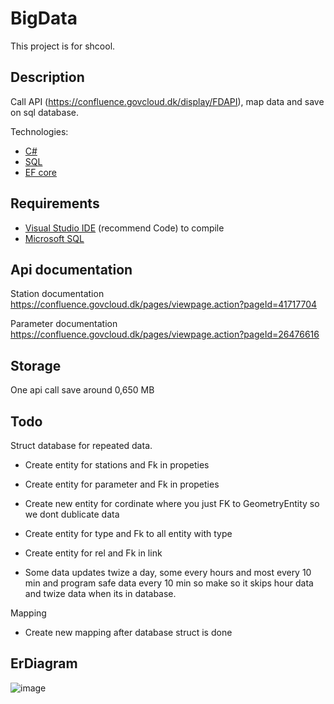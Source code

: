 # BigData

This project is for shcool.

## Description

Call API (https://confluence.govcloud.dk/display/FDAPI), map data and save on sql database.

Technologies: 
* <a href="https://learn.microsoft.com/en-us/dotnet/csharp/" target="_blank">C#</a>
* <a href="https://www.microsoft.com/en-us/sql-server/sql-server-downloads" target="_blank">SQL</a>
 * <a href="https://learn.microsoft.com/en-us/ef/core" target="_blank">EF core</a>

## Requirements

* <a href="https://code.visualstudio.com/" target="_blank">Visual Studio IDE</a> (recommend Code) to compile
* <a href="https://www.microsoft.com/en-us/sql-server/sql-server-downloads" target="_blank">Microsoft SQL</a>

## Api documentation

Station documentation 
https://confluence.govcloud.dk/pages/viewpage.action?pageId=41717704

Parameter documentation
https://confluence.govcloud.dk/pages/viewpage.action?pageId=26476616

## Storage

One api call save around 0,650 MB

## Todo

Struct database for repeated data.

* Create entity for stations and Fk in propeties

* Create entity for parameter and Fk in propeties

* Create new entity for cordinate where you just FK to GeometryEntity so we dont dublicate data

* Create entity for type and Fk to all entity with type

* Create entity for rel and Fk in link

* Some data updates twize a day, some every hours and most every 10 min and program safe data every 10 min so make so it skips hour data and twize data when its in database.

Mapping

* Create new mapping after database struct is done

## ErDiagram

![image](https://github.com/ProKrillz/BigData/assets/93183911/ed8cde27-552a-4875-be07-c23878ca5354)

